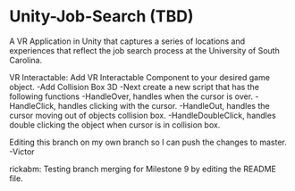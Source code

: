# Unity-Job-Search (TBD)

A VR Application in Unity that captures a series of locations and experiences that reflect the job search process at the University of South Carolina.



VR Interactable:
Add VR Interactable Component to your desired game object.
-Add Collision Box 3D
-Next create a new script that has the following functions
-HandleOver, handles when the cursor is over.
-HandleClick, handles clicking with the cursor.
-HandleOut, handles the cursor moving out of objects collision box.
-HandleDoubleClick, handles double clicking the object when cursor is in collision box.

Editing this branch on my own branch so I can push the changes to master.
-Victor

rickabm: Testing branch merging for Milestone 9 by editing the README file.


